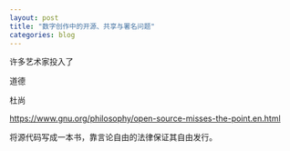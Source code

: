 ```yaml
---
layout: post
title: "数字创作中的开源、共享与署名问题"
categories: blog
---
```


许多艺术家投入了

道德

杜尚  

https://www.gnu.org/philosophy/open-source-misses-the-point.en.html

将源代码写成一本书，靠言论自由的法律保证其自由发行。